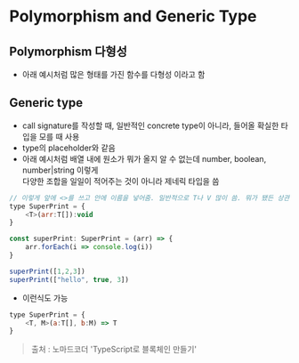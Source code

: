 # Polymorphism and Generic Type
## Polymorphism 다형성
* 아래 예시처럼 많은 형태를 가진 함수를 다형성 이라고 함

## Generic type
* call signature를 작성할 때, 일반적인 concrete type이 아니라, 들어올 확실한 타입을 모를 때 사용
* type의 placeholder와 같음
* 아래 예시처럼 배열 내에 원소가 뭐가 올지 알 수 없는데 number, boolean, number|string 이렇게   
다양한 조합을 일일이 적어주는 것이 아니라 제네릭 타입을 씀

```js
// 이렇게 앞에 <>를 쓰고 안에 이름을 넣어줌. 일반적으로 T나 V 많이 씀. 뭐가 됐든 상관 없음
type SuperPrint = {
    <T>(arr:T[]):void
}

const superPrint: SuperPrint = (arr) => {
    arr.forEach(i => console.log(i))
}

superPrint([1,2,3])
superPrint(["hello", true, 3])
```

* 이런식도 가능
```js
type SuperPrint = {
    <T, M>(a:T[], b:M) => T
}
```

> 출처 : 노마드코더 'TypeScript로 블록체인 만들기'
